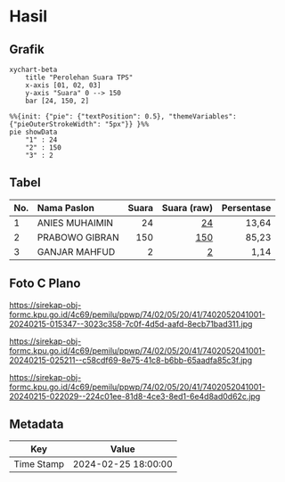 # Hasil

## Grafik

```mermaid
xychart-beta
    title "Perolehan Suara TPS"
    x-axis [01, 02, 03]
    y-axis "Suara" 0 --> 150
    bar [24, 150, 2]
```

```mermaid
%%{init: {"pie": {"textPosition": 0.5}, "themeVariables": {"pieOuterStrokeWidth": "5px"}} }%%
pie showData
    "1" : 24
    "2" : 150
    "3" : 2
```

## Tabel

| No. | Nama Paslon    | Suara | Suara (raw) | Persentase |
|:--- |:-------------- | -----:| -----------:| ----------:|
| 1   | ANIES MUHAIMIN | 24    | [24][p-1]   | 13,64      |
| 2   | PRABOWO GIBRAN | 150   | [150][p-2]  | 85,23      |
| 3   | GANJAR MAHFUD  | 2     | [2][p-3]    | 1,14       |


[p-1]: https://github.com/gigit-pemilu/pemilu-2024-74-sulawesi-tenggara/blob/main/pilpres/hitung-suara/sub/74-sulawesi-tenggara/sub/02-konawe/sub/05-sampara/sub/2041-pohara/sub/001-tps/sub/paslon-1.txt
[p-2]: https://github.com/gigit-pemilu/pemilu-2024-74-sulawesi-tenggara/blob/main/pilpres/hitung-suara/sub/74-sulawesi-tenggara/sub/02-konawe/sub/05-sampara/sub/2041-pohara/sub/001-tps/sub/paslon-2.txt
[p-3]: https://github.com/gigit-pemilu/pemilu-2024-74-sulawesi-tenggara/blob/main/pilpres/hitung-suara/sub/74-sulawesi-tenggara/sub/02-konawe/sub/05-sampara/sub/2041-pohara/sub/001-tps/sub/paslon-3.txt

## Foto C Plano

https://sirekap-obj-formc.kpu.go.id/4c69/pemilu/ppwp/74/02/05/20/41/7402052041001-20240215-015347--3023c358-7c0f-4d5d-aafd-8ecb71bad311.jpg

https://sirekap-obj-formc.kpu.go.id/4c69/pemilu/ppwp/74/02/05/20/41/7402052041001-20240215-025211--c58cdf69-8e75-41c8-b6bb-65aadfa85c3f.jpg

https://sirekap-obj-formc.kpu.go.id/4c69/pemilu/ppwp/74/02/05/20/41/7402052041001-20240215-022029--224c01ee-81d8-4ce3-8ed1-6e4d8ad0d62c.jpg


## Metadata

| Key        | Value               |
| ---------- | ------------------- |
| Time Stamp | 2024-02-25 18:00:00 |



